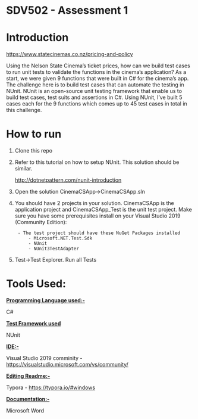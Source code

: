 # SDV502 - Assessment 1

# Introduction
https://www.statecinemas.co.nz/pricing-and-policy

Using the Nelson State Cinema’s ticket prices, how can we build test cases to run unit tests to validate the functions in the cinema’s application? As a start, we were given 9 functions that were built in C# for the cinema’s app. The challenge here is to build test cases that can automate the testing in NUnit. 
NUnit is an open-source unit testing framework that enable us to build test cases, test suits and assertions in C#. Using NUnit, I’ve built 5 cases each for the 9 functions which comes up to 45 test cases in total in this challenge.

# How to run
1. Clone this repo 

2. Refer to this tutorial on how to setup NUnit. This solution should be similar.

    http://dotnetpattern.com/nunit-introduction

3. Open the solution CinemaCSApp->CinemaCSApp.sln

4. You should have 2 projects in your solution. CinemaCSApp is the application project and CinemaCSApp_Test is the unit test project. 
    Make sure you have some prerequisites install on your Visual Studio 2019 (Community Edition):

        - The test project should have these NuGet Packages installed
            - Microsoft.NET.Test.Sdk
            - NUnit
            - NUnit3TestAdapter

5. Test->Test Explorer. Run all Tests

# Tools Used:

**<u>Programming Language used:-</u>**

C#



**<u>Test Framework used</u>**

NUnit



<u>**IDE:-**</u>

Visual Studio 2019 comminity - https://visualstudio.microsoft.com/vs/community/



<u>**Editing Readme:-**</u>

Typora - https://typora.io/#windows



<u>**Documentation:-**</u>

Microsoft Word

